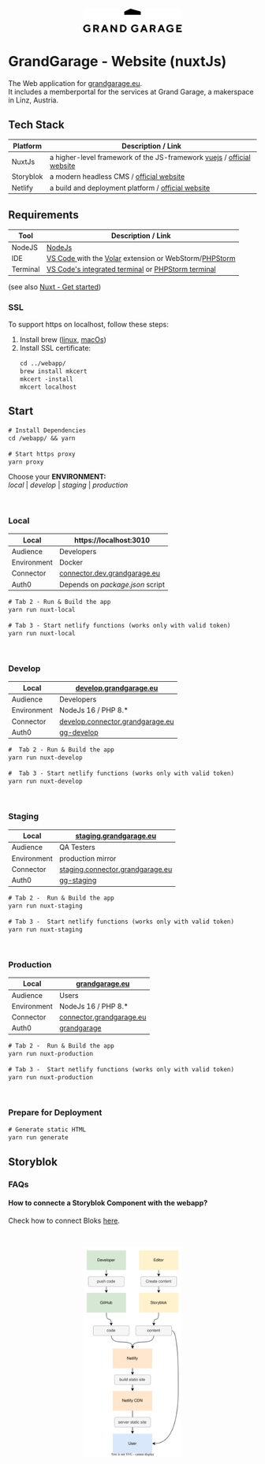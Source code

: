 <p align="center">
<img src="./docs/graphs/gg-logo.png" width="200">
</p>

# GrandGarage - Website (nuxtJs)

The Web application for [grandgarage.eu](https://grandgarage.eu/). <br> 
It includes a memberportal for the services at Grand Garage, a makerspace in Linz, Austria.

## Tech Stack

| Platform  | Description / Link                                                                                                 |
|-----------|--------------------------------------------------------------------------------------------------------------------|
| NuxtJs    | a higher-level framework of the JS-framework [vuejs](https://vuejs.org/) / [official website](https://nuxtjs.org/) |
| Storyblok | a modern headless CMS / [official website](www.storyblok.com)                                                      |
| Netlify   | a build and deployment platform / [official website](https://www.netlify.com/with/vue/)                            |
 

## Requirements
  | Tool     | Description / Link                                                    |
  |----------|-----------------------------------------------------------------------|
  | NodeJS   | [NodeJs](https://nodejs.org/en)                                       |
  | IDE      | [VS Code ](https://code.visualstudio.com/) with the [Volar](https://marketplace.visualstudio.com/items?itemName=Vue.volar) extension or WebStorm/[PHPStorm](https://www.jetbrains.com/phpstorm/)                                                                |
  | Terminal | [VS Code's integrated terminal](https://code.visualstudio.com/docs/terminal/basics) or [PHPStorm terminal](https://www.jetbrains.com/help/phpstorm/terminal-emulator.html) |

(see also [Nuxt - Get started](https://nuxtjs.org/docs/get-started/installation/))

### SSL

To support https on localhost, follow these steps:
1. Install brew ([linux](https://docs.brew.sh/Homebrew-on-Linux), [macOs](https://www.storyblok.com/faq/setup-dev-server-https-proxy))
2. Install SSL certificate:
    ```
    cd ../webapp/
    brew install mkcert
    mkcert -install
    mkcert localhost
    ```

## Start
```
# Install Dependencies
cd /webapp/ && yarn

# Start https proxy
yarn proxy
```
Choose your **ENVIRONMENT:** <br>
*local* | *develop* | *staging* | *production*

<br>

### Local
| Local       | 	https://localhost:3010                                              |
|-------------|----------------------------------------------------------------------|
| Audience    | Developers                                                           |
| Environment | Docker                                                    |
| Connector   | [connector.dev.grandgarage.eu](https://connector.dev.grandgarage.eu/) |
| Auth0       | Depends on *package.json* script                                     |
```
# Tab 2 - Run & Build the app
yarn run nuxt-local

# Tab 3 - Start netlify functions (works only with valid token)
yarn run nuxt-local
```

<br>

### Develop

| Local       | 	[develop.grandgarage.eu](https://develop.grandgarage.eu/)                   |
|-------------|------------------------------------------------------------------------------|
| Audience    | Developers                                                                   |
| Environment | NodeJs 16  / PHP 8.*                                                         |
| Connector   | [develop.connector.grandgarage.eu](https://develop.connector.grandgarage.eu) |
| Auth0       | [gg-develop](https://manage.auth0.com/dashboard/eu/gg-develop/users)                                                               |
```
#  Tab 2 - Run & Build the app
yarn run nuxt-develop

#  Tab 3 - Start netlify functions (works only with valid token)
yarn run nuxt-develop
```

<br>

### Staging
| Local       | 	[staging.grandgarage.eu](https://staging.grandgarage.eu/)                   |
|-------------|------------------------------------------------------------------------------|
| Audience    | QA Testers                                                                   |
| Environment | production mirror                                     |
| Connector   | [staging.connector.grandgarage.eu](https://develop.connector.grandgarage.eu) |
| Auth0       | [gg-staging](https://manage.auth0.com/dashboard/eu/gg-staging/users)         |
```
# Tab 2 -  Run & Build the app
yarn run nuxt-staging

# Tab 3 -  Start netlify functions (works only with valid token)
yarn run nuxt-staging
```

<br>

### Production
| Local       | 	[grandgarage.eu](https://grandgarage.eu/)                            |
|-------------|-----------------------------------------------------------------------|
| Audience    | Users                                                                 |
| Environment | NodeJs 16  / PHP 8.*                                                  |
| Connector   | [connector.grandgarage.eu](https://connector.grandgarage.eu)          |
| Auth0       | [grandgarage](https://manage.auth0.com/dashboard/eu/grandgarage/users) |
```
# Tab 2 -  Run & Build the app
yarn run nuxt-production

# Tab 3 -  Start netlify functions (works only with valid token)
yarn run nuxt-production
```

<br>

### Prepare for Deployment
```
# Generate static HTML
yarn run generate
```

## Storyblok
### FAQs
#### How to connecte a Storyblok Component with the webapp?
Check how to connect Bloks [here](https://grandgarage.atlassian.net/wiki/spaces/ITINT/pages/2369486915/Neuen+Block+anlegen+v1).

<br>
<p align="center">
<img src="./docs/graphs/architecture.svg" width="200">
</p>
